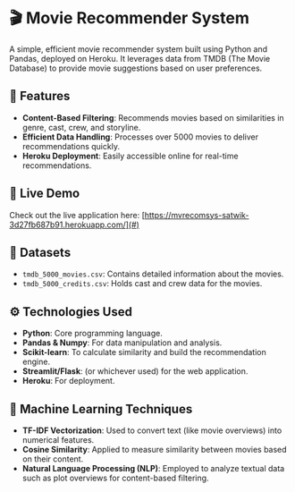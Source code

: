 
# 🎬 Movie Recommender System

A simple, efficient movie recommender system built using Python and Pandas, deployed on Heroku. It leverages data from TMDB (The Movie Database) to provide movie suggestions based on user preferences.

## 🌟 Features

- **Content-Based Filtering**: Recommends movies based on similarities in genre, cast, crew, and storyline.
- **Efficient Data Handling**: Processes over 5000 movies to deliver recommendations quickly.
- **Heroku Deployment**: Easily accessible online for real-time recommendations.

## 🚀 Live Demo

Check out the live application here: [https://mvrecomsys-satwik-3d27fb687b91.herokuapp.com/](#)

## 📁 Datasets

- `tmdb_5000_movies.csv`: Contains detailed information about the movies.
- `tmdb_5000_credits.csv`: Holds cast and crew data for the movies.

## ⚙️ Technologies Used

- **Python**: Core programming language.
- **Pandas & Numpy**: For data manipulation and analysis.
- **Scikit-learn**: To calculate similarity and build the recommendation engine.
- **Streamlit/Flask**: (or whichever used) for the web application.
- **Heroku**: For deployment.

## 🤖 Machine Learning Techniques

- **TF-IDF Vectorization**: Used to convert text (like movie overviews) into numerical features.
- **Cosine Similarity**: Applied to measure similarity between movies based on their content.
- **Natural Language Processing (NLP)**: Employed to analyze textual data such as plot overviews for content-based filtering.

